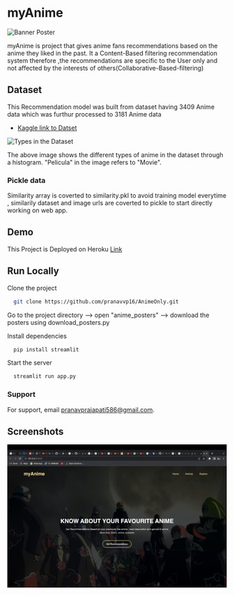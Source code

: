 
# myAnime
![Banner Poster](https://i1.wp.com/wayofthesigmamale.com/wp-content/uploads/2021/08/mugen_s_shadow_by_gdroland_d47u4l9-fullview.jpg?resize=768%2C160&ssl=1)

myAnime is project that gives anime fans recommendations based 
on the anime they liked in the past. It a Content-Based filtering recommendation system
therefore ,the recommendations are specific to the User only and not 
affected by the interests of others(Collaborative-Based-filtering)



## Dataset

This Recommendation model was built from dataset having 3409 Anime data which was furthur processed to 3181 Anime data
 - [Kaggle link to Datset](https://www.kaggle.com/code/beautifulmelodies/anime-dataset-analysis-from-1990-to-2022)
 
 ![Types in the Dataset](https://www.kaggleusercontent.com/kf/99156706/eyJhbGciOiJkaXIiLCJlbmMiOiJBMTI4Q0JDLUhTMjU2In0..cIlzhMA4LKINWnkfDdtvkg.kO4Cqat3c5oSE17Pe9Om1X3YV1oWY2Ty6QKpHPcf5mZgb2RpnpBI-je_TRlnnbAtMpRYz10tJcqsoipRIjT4JdJdjo-SMcQ41bmI6yEBb5yHaH4l7w2N1EIiM7ve4XYN5jbS29a_73oNuPZkbZjAeeXPPs5yegprxV1yxNEM61BDLV3N10mundDt4dMiUem-NngvUJloFdAC7LRlNT6nNRIL6sOnOAIgN0UFrJzo0gEYGJW0cQcgSr-i2i_vPm1VGkH4asYOLFpMSBvdDQqy3c01BKg7O0IUsvrgUoHoWDBNZ6s5bFnBoE1zsOUx7V5VzRKpCDBZSL4H-uyhNz7Kcr9pBVC299Fj6Ah53K4GcEVqCLYJvEh7aXxFTHA4Xl7fPKcRrbukfcT7ldQt17lwnN5kiINiAGmiynnT3TQEuE5LoIvxT5WAymzaULnVXKqTCSiyA7aAPTGtcjIbBwq6lvXy1-YTm_TzFJhNLg4gBuOG9qgCGfKRWCgYdK1gWyNID08J-RRjTNFrZBgK4sG5iMRx_stiznW0wHV4VCnAIia6TenfxqS4SUkobUQxoPSln3U5YkC6otstzonR5DxL_RItiKZZ_3KDiBdtd80_ZdirksQ_qJd6JMUvAcWllhRLSclmNC1rJFpAEAmrKAX8PBT9j4nsTQufZ79jdca8uxONvgaSWnH1N0ofjFwGRa7ISRdJ9QJwy14KF1AKBMhYVg.Vo8U5gNPbvwGlHbWkNYcyQ/__results___files/__results___22_0.png)

The above image shows the different types of anime in the dataset through a histogram. "Pelicula" in the image refers to "Movie". 
### Pickle data
Similarity array is coverted to similarity.pkl to avoid training model everytime , similarily dataset and image urls are coverted to pickle to start directly working on web app.


## Demo

This Project is Deployed on Heroku [Link]( https://anime-recommendation-mlh.herokuapp.com)

## Run Locally

Clone the project

```bash
  git clone https://github.com/pranavvp16/AnimeOnly.git
```

Go to the project directory --> open "anime_posters" --> download the posters using download_posters.py


Install dependencies

```bash
  pip install streamlit
```

Start the server

```bash
  streamlit run app.py
```


### Support

For support, email pranavprajapati586@gmail.com.


## Screenshots

![App Screenshot](app_screenshots/homepage.png)

